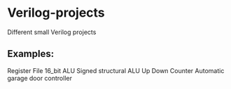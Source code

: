 # Verilog-projects
Different small Verilog projects
## Examples:
Register File
16_bit ALU
Signed structural ALU
Up Down Counter
Automatic garage door controller
